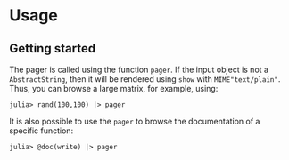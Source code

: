 Usage
=====

## Getting started

The pager is called using the function `pager`. If the input object is not a
`AbstractString`, then it will be rendered using `show` with `MIME"text/plain"`.
Thus, you can browse a large matrix, for example, using:

```julia-repl
julia> rand(100,100) |> pager
```

It is also possible to use the `pager` to browse the documentation of a specific
function:

```julia-repl
julia> @doc(write) |> pager
```

